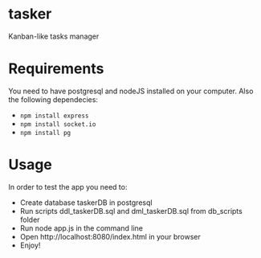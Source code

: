 tasker
======

Kanban-like tasks manager

Requirements
============

You need to have postgresql and nodeJS installed on your computer. Also the following dependecies:
* `npm install express`
* `npm install socket.io`
* `npm install pg`

Usage
======

In order to test the app you need to:

* Create database taskerDB in postgresql
* Run scripts ddl_taskerDB.sql and dml_taskerDB.sql from db_scripts folder
* Run node app.js in the command line
* Open http://localhost:8080/index.html in your browser
* Enjoy!
